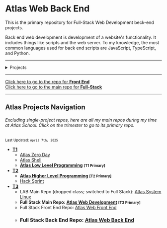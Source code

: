# Atlas Web Back End

This is the primary repository for Full-Stack Web Development beck-end projects.

Back end web development is development of a website's functionality. It includes
things like scripts and the web server. To my knowledge, the most common languages
used for back end scripts are JavaScript, TypeScript, and Python.

---

<details>
<summary>Projects</summary>

- ## T3:
  - **[ES6 Basics](ES6_basic)**
  - **[ES6 classes](ES6_classes)**
  - **[ES6 data manipulation](ES6_data_manipulation)**
  - **[ES6 Promises](ES6_promise)**

- ## T4:
  - **[Python - Variable Annotations](python_variable_annotations)**
  - **[Python - Async](python_async_function)**
  - **[Python - Async Comprehension](python_async_comprehension)**
  - **[Caching](caching)**
  - **[Pagination](pagination)**
  - **[Personal data](personal_data)**
  - **[Basic authentication](Basic_authentication)**
  - **[Session authentication](Session_authentication)**
  - *[User authentication service](user_authentication_service)*

</details>

---

[Click here to go to the repo for **Front End**](https://github.com/Zytronium/atlas-web_front_end)  
[Click here to go to the main repo for **Full-Stack**](https://github.com/Zytronium/atlas-web-development)

---

## Atlas Projects Navigation
###### Excluding single-project repos, here are all my main repos during my time at Atlas School. Click on the trimester to go to its primary repo.
<small>Last Updated: `April 7th, 2025`</small>

- **[T1](https://github.com/Zytronium/atlas-low_level_programming)**
  - [Atlas Zero Day](https://github.com/Zytronium/atlas-zero_day)
  - [Atlas Shell](https://github.com/Zytronium/atlas-shell)
  - **[Atlas Low Level Programming](https://github.com/Zytronium/atlas-low_level_programming) <small>[T1 Primary]</small>**
- **[T2](https://github.com/Zytronium/atlas-higher_level_programming)**
  - **[Atlas Higher Level Programming](https://github.com/Zytronium/atlas-higher_level_programming) <small>[T2 Primary]</small>**
  - [Hack Sprint](https://github.com/Zytronium/atlas-hack_sprint_adventure)
- **[T3](https://github.com/Zytronium/atlas-web-development)**
  - LAB Main Repo (dropped class; switched to Full Stack): [Atlas System Linux](https://github.com/Zytronium/atlas-system_linux)
  - **Full Stack Main Repo: [Atlas Web Development](https://github.com/Zytronium/atlas-web-development) <small>[T3 Primary]</small>**
  - Full Stack Front End Repo: [Atlas Web Front End](https://github.com/Zytronium/atlas-web_front_end)
  - ### Full Stack Back End Repo: [Atlas Web Back End](https://github.com/Zytronium/atlas-web_back_end)

